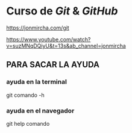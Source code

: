 # Curso de _Git_ & _GitHub_

https://jonmircha.com/git

https://www.youtube.com/watch?v=suzMNqDQiyU&t=13s&ab_channel=jonmircha




## PARA SACAR LA AYUDA

### ayuda en la terminal
git comando -h
### ayuda en el navegador
git help comando
